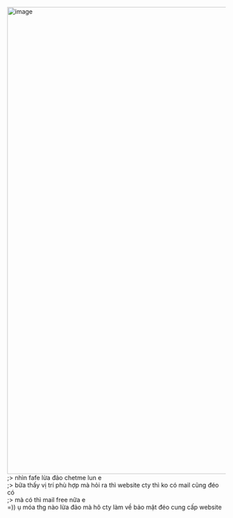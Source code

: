 <img width="982" height="1079" alt="image" src="https://github.com/user-attachments/assets/01a3640a-d204-4eea-8855-4cbfe2e4bb47" /><br>
;> nhìn fafe lừa đảo chetme lun e<br>
;> bữa thấy vị trí phù hợp mà hỏi ra thì website cty thì ko có mail cũng đéo có<br>
;> mà có thì mail free nữa e<br>
=)) ụ móa thg nào lừa đảo mà hô cty làm về bảo mật đéo cung cấp website<br>
